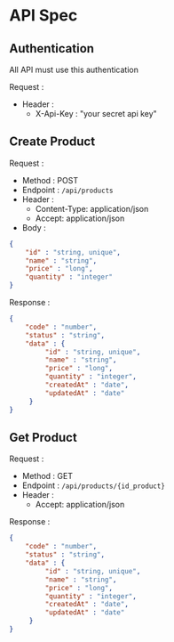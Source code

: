 # API Spec

## Authentication

All API must use this authentication

Request :
- Header :
    - X-Api-Key : "your secret api key"

## Create Product

Request :
- Method : POST
- Endpoint : `/api/products`
- Header :
    - Content-Type: application/json
    - Accept: application/json
- Body :

```json 
{
    "id" : "string, unique",
    "name" : "string",
    "price" : "long",
    "quantity" : "integer"
}
```

Response :

```json 
{
    "code" : "number",
    "status" : "string",
    "data" : {
         "id" : "string, unique",
         "name" : "string",
         "price" : "long",
         "quantity" : "integer",
         "createdAt" : "date",
         "updatedAt" : "date"
     }
}
```

## Get Product

Request :
- Method : GET
- Endpoint : `/api/products/{id_product}`
- Header :
    - Accept: application/json

Response :

```json 
{
    "code" : "number",
    "status" : "string",
    "data" : {
         "id" : "string, unique",
         "name" : "string",
         "price" : "long",
         "quantity" : "integer",
         "createdAt" : "date",
         "updatedAt" : "date"
     }
}
```